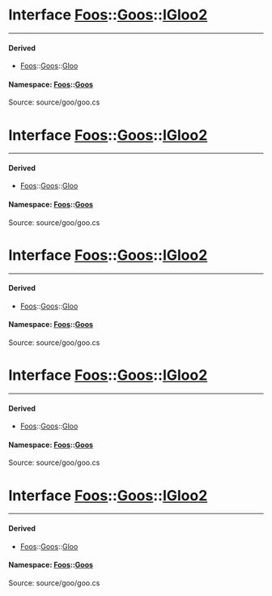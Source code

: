 # Interface [Foos](namespaceFoos.md)::[Goos](namespaceFoos_1_1Goos.md)::[IGloo2](interfaceFoos_1_1Goos_1_1IGloo2.md)






------------------
#### Derived
- [Foos](namespaceFoos.md)::[Goos](namespaceFoos_1_1Goos.md)::[Gloo](classFoos_1_1Goos_1_1Gloo.md)
#### Namespace: [Foos](namespaceFoos.md)::[Goos](namespaceFoos_1_1Goos.md)
Source: source/goo/goo.cs
# Interface [Foos](namespaceFoos.md)::[Goos](namespaceFoos_1_1Goos.md)::[IGloo2](interfaceFoos_1_1Goos_1_1IGloo2.md)






------------------
#### Derived
- [Foos](namespaceFoos.md)::[Goos](namespaceFoos_1_1Goos.md)::[Gloo](classFoos_1_1Goos_1_1Gloo.md)
#### Namespace: [Foos](namespaceFoos.md)::[Goos](namespaceFoos_1_1Goos.md)
Source: source/goo/goo.cs
# Interface [Foos](namespaceFoos.md)::[Goos](namespaceFoos_1_1Goos.md)::[IGloo2](interfaceFoos_1_1Goos_1_1IGloo2.md)






------------------
#### Derived
- [Foos](namespaceFoos.md)::[Goos](namespaceFoos_1_1Goos.md)::[Gloo](classFoos_1_1Goos_1_1Gloo.md)
#### Namespace: [Foos](namespaceFoos.md)::[Goos](namespaceFoos_1_1Goos.md)
Source: source/goo/goo.cs
# Interface [Foos](namespaceFoos.md)::[Goos](namespaceFoos_1_1Goos.md)::[IGloo2](interfaceFoos_1_1Goos_1_1IGloo2.md)






------------------
#### Derived
- [Foos](namespaceFoos.md)::[Goos](namespaceFoos_1_1Goos.md)::[Gloo](classFoos_1_1Goos_1_1Gloo.md)
#### Namespace: [Foos](namespaceFoos.md)::[Goos](namespaceFoos_1_1Goos.md)
Source: source/goo/goo.cs
# Interface [Foos](namespaceFoos.md)::[Goos](namespaceFoos_1_1Goos.md)::[IGloo2](interfaceFoos_1_1Goos_1_1IGloo2.md)






------------------
#### Derived
- [Foos](namespaceFoos.md)::[Goos](namespaceFoos_1_1Goos.md)::[Gloo](classFoos_1_1Goos_1_1Gloo.md)
#### Namespace: [Foos](namespaceFoos.md)::[Goos](namespaceFoos_1_1Goos.md)
Source: source/goo/goo.cs
